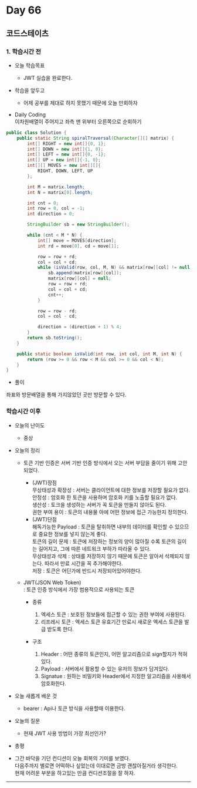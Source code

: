 # Day 66

## 코드스테이츠

### 1. 학습시간 전
* 오늘 학습목표

    - JWT 실습을 완료한다.

* 학습을 앞두고

    - 어제 공부를 제대로 하지 못했기 때문에 오늘 만회하자

* Daily Coding  
이차원배열이 주어지고 좌측 맨 위부터 오른쪽으로 순회하기
```java
public class Solution { 
	public static String spiralTraversal(Character[][] matrix) {
		int[] RIGHT = new int[]{0, 1};
		int[] DOWN = new int[]{1, 0};
		int[] LEFT = new int[]{0, -1};
		int[] UP = new int[]{-1, 0};
		int[][] MOVES = new int[][]{
			RIGHT, DOWN, LEFT, UP
		};

		int M = matrix.length;
		int N = matrix[0].length;

		int cnt = 0;
		int row = 0, col = -1;
		int direction = 0;

		StringBuilder sb = new StringBuilder();

		while (cnt < M * N) {
			int[] move = MOVES[direction];
			int rd = move[0], cd = move[1];

			row = row + rd;
			col = col + cd;
			while (isValid(row, col, M, N) && matrix[row][col] != null) {
				sb.append(matrix[row][col]);
				matrix[row][col] = null;
				row = row + rd;
				col = col + cd;
				cnt++;
			}

			row = row - rd;
			col = col - cd;

			direction = (direction + 1) % 4;
		}
		return sb.toString();
	}

	public static boolean isValid(int row, int col, int M, int N) {
		return (row >= 0 && row < M && col >= 0 && col < N);
	}
}

```  
* 풀이  

좌표와 방문배열을 통해 가지않았던 곳만 방문할 수 있다.

### 학습시간 이후
* 오늘의 난이도

	- 중상

* 오늘의 정리

    - 토큰 기반 인증은 서버 기반 인증 방식에서 오는 서버 부담을 줄이기 위해 고안되었다.   
        - (JWT)장점  
        무상태성과 확장성 : 서버는 클라이언트에 대한 정보를 저장할 필요가 없다.   
        안정성 : 암호화 한 토큰을 사용하며 암호화 키를 노출할 필요가 없다.  
        생산성 : 토크을 생성하는 서버가 꼭 토큰을 만들지 않아도 된다.  
        권한 부여 용이 : 토큰의 내용물 아에 어떤 정보에 접근 가능한지 정의한다.
        - (JWT)단점  
        해독가능한 Payload : 토큰을 탈취하면 내부의 데이터를 확인할 수 있으므로 중요한 정보를 넣지 않는게 좋다.  
        토큰의 길이 문제 : 토큰에 저장하는 정보의 양이 많아질 수록 토큰의 길이는 길어지고, 그에 따른 네트워크 부하가 따라올 수 있다.  
        무상태성과 삭제 : 상태를 저장하지 않기 때문에 토큰은 알아서 삭제되지 않는다. 따라서 만료 시간을 꼭 추가해야한다.  
        저장 : 토큰은 어딘가에 반드시 저장되어있어야한다.
        
    - JWT(JSON Web Token)  
        : 토큰 인증 방식에서 가장 범용적으로 사용되는 토큰  
        - 종류  
            1. 엑세스 토큰 : 보호된 정보들에 접근할 수 있는 권한 부여에 사용된다.
            2. 리프레시 토큰 : 엑세스 토큰 유효기간 만료시 새로운 엑세스 토큰을 발급 받도록 한다.  
        
        - 구조  
            1. Header : 어떤 종류의 토큰인지, 어떤 알고리즘으로 sign할지가 적혀있다.
            2. Payload : 서버에서 활용할 수 있는 유저의 정보가 담겨있다.
            3. Signatue : 원하는 비밀키와 Header에서 지정한 알고리즘을 사용해서 암호화한다.



* 오늘 새롭게 배운 것

    - bearer : Api나 토큰 방식을 사용할때 이용한다.  
	

* 오늘의 질문

	- 현재 JWT 사용 방법이 가장 최선인가?
* 총평  

- 그간 바닥을 기던 컨디션이 오늘 회복의 기미를 보였다.  
다음주까지 별로면 어떡하나 싶었는데 이대로면 금방 괜찮아질거라 생각한다.  
현재 어려운 부분을 하고있는 만큼 컨디션조절을 잘 하자.

---
